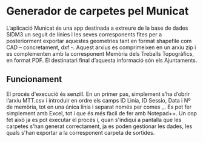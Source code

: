 # Generador de carpetes pel Municat

L’aplicació Municat és una app destinada a extreure de la base de dades SIDM3 un seguit de línies i les seves corresponents fites per a posteriorment exportar aquestes geometries tant en format shapefile com CAD – concretament, dxf -. Aquest arxius es comprimeixen en un arxiu zip i es complementen amb la corresponent Memòria dels Treballs Topogràfics, en format PDF. El destinatari final d’aquesta informació són els Ajuntaments.

## Funcionament

El procés d'execució és senzill. En un primer pas, simplement s’ha d’obrir l’arxiu MTT.csv i introduir en ordre els camps ID Linia, ID Sessio, Data i Nº de memòria, tot en una única línia i separat només per comes `,`. Es pot fer simplement amb Excel, tot i que és més fàcil de fer amb Notepad++. Un cop fet això ja es pot executar el procés i, quan s'indiqui a pantalla que les carpetes s'han generat correctament, ja es poden gestionar les dades, les quals s'han exportar a la corresponent carpeta de sortides.

